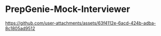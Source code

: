 # PrepGenie-Mock-Interviewer

https://github.com/user-attachments/assets/63f4112e-6acd-424b-adba-8c1805ad9512

